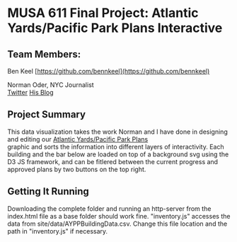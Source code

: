 # MUSA 611 Final Project: Atlantic Yards/Pacific Park Plans Interactive

## Team Members:

Ben Keel
[https://github.com/bennkeel](https://github.com/bennkeel)

Norman Oder, NYC Journalist  
[Twitter](https://twitter.com/AYReport)
[His Blog](https://atlanticyardsreport.blogspot.com/)
 
## Project Summary
This data visualization takes the work Norman and I have done in designing and editing our [Atlantic Yards/Pacific Park Plans](https://blogger.googleusercontent.com/img/b/R29vZ2xl/AVvXsEh-0yNDDy3gcfH1t2qzJg1uiz0vn3YYhGZ9SlzxXQ7W7P909Xw1L9AEApESM2o_GQsRnQteVmkDazxke6WEEsQbr8FBuuSvfxuABTmF7SXq_EQs3eKjBcqO2sCiI3-5qf9G41mpSSWCl3gAKY7f5N5jGcXAiTMDPC4pej7X8610Edc86YZihac/s960/AYPP_Plans_221121_72.jpg)  
graphic and sorts the information into different layers of interactivity. Each building and the bar below are loaded on top of a background svg using the 
D3 JS framework, and can be fitlered between the current progress and approved plans by two buttons on the top right.

## Getting It Running
Downloading the complete folder and running an http-server from the index.html file as a base folder should work fine. "inventory.js" accesses the data
from site/data/AYPPBuildingData.csv. Change this file location and the path in "inventory.js" if necessary.
